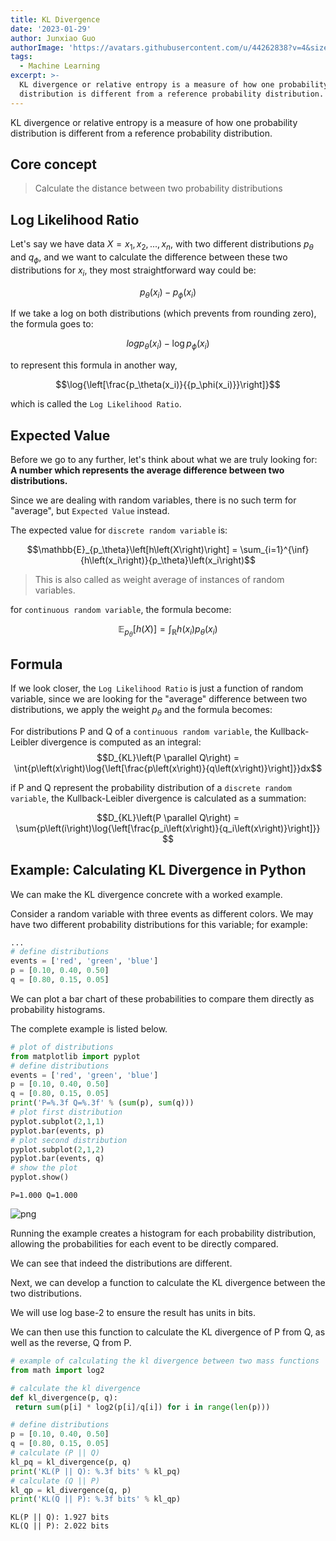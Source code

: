 ```yaml
---
title: KL Divergence
date: '2023-01-29'
author: Junxiao Guo
authorImage: 'https://avatars.githubusercontent.com/u/44262838?v=4&size=64'
tags:
  - Machine Learning
excerpt: >-
  KL divergence or relative entropy is a measure of how one probability
  distribution is different from a reference probability distribution.
---
```






KL divergence or relative entropy is a measure of how one probability distribution is different from a reference probability distribution.

## Core concept

> Calculate the distance between two probability distributions

## Log Likelihood Ratio

Let's say we have data $X={x_1,x_2,...,x_n}$, with two different distributions $p_\theta$ and $q_\phi$, and we want to calculate the difference between these two distributions for $x_i$, they most straightforward way could be:

$$p_\theta(x_i) - p_\phi(x_i)$$

If we take a log on both distributions (which prevents from rounding zero), the formula goes to:

$$log{p_\theta(x_i)} - \log{p_\phi(x_i)}$$

to represent this formula in another way,

$$\log{\left[\frac{p_\theta(x_i)}{{p_\phi(x_i)}}\right]}$$

which is called the `Log Likelihood Ratio`.

## Expected Value

Before we go to any further, let's think about what we are truly looking for: **A number which represents the average difference between two distributions.**

Since we are dealing with random variables, there is no such term for "average", but `Expected Value` instead.

The expected value for `discrete random variable` is:

$$\mathbb{E}_{p_\theta}\left[h\left(X\right)\right] = \sum_{i=1}^{\inf}{h\left(x_i\right)}{p_\theta}\left(x_i\right)$$

> This is also called as weight average of instances of random variables.

for `continuous random variable`, the formula become:

$$\mathbb{E}_{p_\theta}\left[h\left(X\right)\right] = \int_\mathbb{R}{h\left(x_i\right)}{p_\theta}\left(x_i\right)$$

## Formula

If we look closer, the `Log Likelihood Ratio` is just a function of random variable, since we are looking for the "average" difference between two distributions, we apply the weight $p_\theta$ and the formula becomes:

For distributions P and Q of a `continuous random variable`, the Kullback-Leibler divergence is computed as an integral:
$$D_{KL}\left(P \parallel Q\right) = \int{p\left(x\right)\log{\left[\frac{p\left(x\right)}{q\left(x\right)}\right]}}dx$$

if P and Q represent the probability distribution of a `discrete random variable`, the Kullback-Leibler divergence is calculated as a summation:

$$D_{KL}\left(P \parallel Q\right) = \sum{p\left(i\right)\log{\left[\frac{p_i\left(x\right)}{q_i\left(x\right)}\right]}} $$

## Example: Calculating KL Divergence in Python

We can make the KL divergence concrete with a worked example.

Consider a random variable with three events as different colors. We may have two different probability distributions for this variable; for example:

```python
...
# define distributions
events = ['red', 'green', 'blue']
p = [0.10, 0.40, 0.50]
q = [0.80, 0.15, 0.05]
```

We can plot a bar chart of these probabilities to compare them directly as probability histograms.

The complete example is listed below.

```python
# plot of distributions
from matplotlib import pyplot
# define distributions
events = ['red', 'green', 'blue']
p = [0.10, 0.40, 0.50]
q = [0.80, 0.15, 0.05]
print('P=%.3f Q=%.3f' % (sum(p), sum(q)))
# plot first distribution
pyplot.subplot(2,1,1)
pyplot.bar(events, p)
# plot second distribution
pyplot.subplot(2,1,2)
pyplot.bar(events, q)
# show the plot
pyplot.show()
```

    P=1.000 Q=1.000

![png](https://dsm01pap004files.storage.live.com/y4mKWO3ExagJgVU1n8joYNknuL29GQsQv53mX79lZ7PiT2622JtM_3rJ95w4xo1OpTqe6KDH9aT98H1uTPDvUCvHNKdFHKaZtganRebMJtNxWDfqEO7v9uduplA6KzTYVVJRLd7jKWp2d9VKnT4hyvJnrRmR-i2IFc2wK_R6VlGOQRPvwbLiUeUMLC9slDAjpXV?width=547&height=413&cropmode=none)

Running the example creates a histogram for each probability distribution, allowing the probabilities for each event to be directly compared.

We can see that indeed the distributions are different.

Next, we can develop a function to calculate the KL divergence between the two distributions.

We will use log base-2 to ensure the result has units in bits.

We can then use this function to calculate the KL divergence of P from Q, as well as the reverse, Q from P.

```python
# example of calculating the kl divergence between two mass functions
from math import log2

# calculate the kl divergence
def kl_divergence(p, q):
 return sum(p[i] * log2(p[i]/q[i]) for i in range(len(p)))

# define distributions
p = [0.10, 0.40, 0.50]
q = [0.80, 0.15, 0.05]
# calculate (P || Q)
kl_pq = kl_divergence(p, q)
print('KL(P || Q): %.3f bits' % kl_pq)
# calculate (Q || P)
kl_qp = kl_divergence(q, p)
print('KL(Q || P): %.3f bits' % kl_qp)
```

    KL(P || Q): 1.927 bits
    KL(Q || P): 2.022 bits
